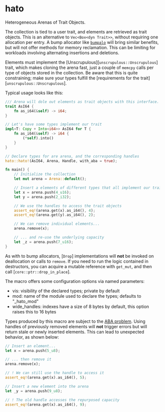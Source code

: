 hato
====

Heterogeneous Arenas of Trait Objects.

The collection is tied to a user trait, and elements are retrieved as trait objects.
This is an alternative to `Vec<Box<dyn Trait>>`, without requiring one allocation per entry.
A bump allocator like [`bumpalo`](https://docs.rs/bumpalo/latest/bumpalo) will bring
similar benefits, but will not offer methods for memory reclamation.
This can be limiting for workloads involving alternating insertions and deletions.

Elements must implement the [Unscrupulous][`unscrupulous::Unscrupulous`] trait,
which makes cloning the arena fast, just a couple of `memcpy` calls per type of objects
stored in the collection. Be aware that this is quite constraining; make sure your types
fulfill the [requirements for the trait][`unscrupulous::Unscrupulous`].

Typical usage looks like this:

```rust
/// Arena will dole out elements as trait objects with this interface.
trait AsI64 {
    fn as_i64(&self) -> i64;
}

// Let's have some types implement our trait
impl<T: Copy + Into<i64>> AsI64 for T {
    fn as_i64(&self) -> i64 {
        (*self).into()
    }
}

// Declare types for are arena, and the corresponding handles
hato::hato!(AsI64, Arena, Handle, with_aba = true);

fn main() {
    // Initialize the collection
    let mut arena = Arena::default();

    // Insert a elements of different types that all implement our trait
    let x = arena.push(4_u16);
    let y = arena.push(2_i32);

    // We use the handles to access the trait objects
    assert_eq!(arena.get(x).as_i64(), 4);
    assert_eq!(arena.get(y).as_i64(), 2);

    // We can remove individual elements...
    arena.remove(x);

    // ... and re-use the underlying capacity
    let _z = arena.push(7_u16);
}
```

As with to bump allocators, [`Drop`] implementations will **not** be invoked on deallocation
or calls to `remove`. If you need to run the logic contained in destructors,
you can acquire a mutable reference with `get_mut`, and then call [`core::ptr::drop_in_place`].

The macro offers some configuration options via named parameters:
- vis: visibility of the declared types; private by default
- mod: name of the module used to declare the types; defaults to "_hato_mod"
- wide_handles: indexes have a size of 8 bytes by default, this option raises this to 16 bytes

Types produced by this macro are subject
to the [ABA problem](https://en.wikipedia.org/wiki/ABA_problem).
Using handles of previously removed elements will **not** trigger errors but will return
stale or newly inserted elements. This can lead to unexpected behavior, as shown below:

```rust ignore
// Insert an element...
let x = arena.push(5_u8);

// ... then remove it
arena.remove(x);

// ! We can still use the handle to access it
assert_eq!(arena.get(x).as_i64(), 5);

// Insert a new element into the arena
let _y = arena.push(9_u8);

// ! The old handle accesses the repurposed capacity
assert_eq!(arena.get(x).as_i64(), 9);
```
